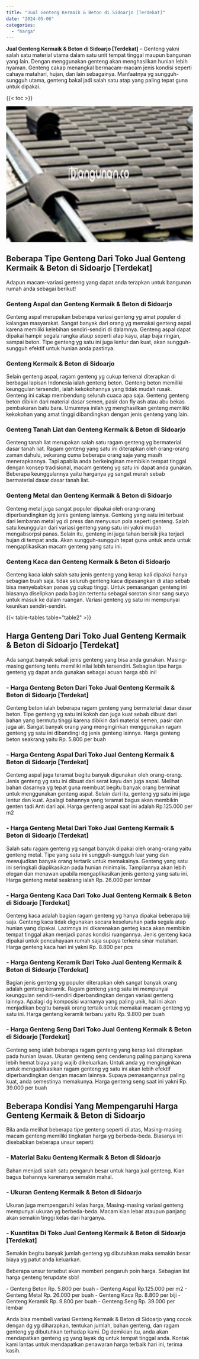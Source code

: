 ```yaml
---
title: "Jual Genteng Kermaik & Beton di Sidoarjo [Terdekat]"
date: "2024-05-06"
categories: 
  - "harga"
---
```


**Jual Genteng Kermaik & Beton di Sidoarjo \[Terdekat\]** – Genteng yakni salah satu material utama dalam satu unit tempat tinggal maupun bangunan yang lain. Dengan menggunakan genteng akan menghasilkan hunian lebih nyaman. Genteng cakap menangkal bermacam-macam jenis kondisi seperti cahaya matahari, hujan, dan lain sebagainya. Manfaatnya yg sungguh-sungguh utama, genteng bakal jadi salah satu atap yang paling tepat guna untuk dipakai.

{{< toc >}}

![Jual Genteng Kermaik & Beton di Sidoarjo [Terdekat]](/images/genteng-minimalis-murah06.png)

## Beberapa Tipe Genteng Dari Toko Jual Genteng Kermaik & Beton di Sidoarjo \[Terdekat\]

Adapun macam-variasi genteng yang dapat anda terapkan untuk bangunan rumah anda sebagai berikut!

### Genteng Aspal dan Genteng Kermaik & Beton di Sidoarjo

Genteng aspal merupakan beberapa variasi genteng yg amat populer di kalangan masyarakat. Sangat banyak dari orang yg memakai genteng aspal karena memiliki kelebihan sendiri-sendiri di dalamnya. Genteng aspal dapat dipakai hampir segala rangka ataup seperti atap kayu, atap baja ringan, sampai beton. Tipe genteng yg satu ini juga lentur dan kuat, akan sungguh-sungguh efektif untuk hunian anda pastinya.

### Genteng Kermaik & Beton di Sidoarjo

Selain genteng aspal, ragam genteng yg cukup terkenal diterapkan di berbagai lapisan Indonesia ialah genteng beton. Genteng beton memiliki keunggulan tersendiri, ialah kekokohannya yang tidak mudah rusak. Genteng ini cakap membendung seluruh cuaca apa saja. Genteng genteng beton dibikin dari material dasar semen, pasir dan fly ash atau abu bekas pembakaran batu bara. Umumnya inilah yg menghasilkan genteng memiliki kekokohan yang amat tinggi dibandingkan dengan jenis genteng yang lain.

### Genteng Tanah Liat dan Genteng Kermaik & Beton di Sidoarjo

Genteng tanah liat merupakan salah satu ragam genteng yg bermaterial dasar tanah liat. Ragam genteng yang satu ini diterapkan oleh orang-orang zaman dahulu, sekarang cuma beberapa orang saja yang masih menerapkannya. Tapi apabila anda berkeinginan membikin tempat tinggal dengan konsep tradisional, macam genteng yg satu ini dapat anda gunakan. Beberapa keunggulannya yaitu harganya yg sangat murah sebab bermaterial dasar dasar tanah liat.

### Genteng Metal dan Genteng Kermaik & Beton di Sidoarjo

Genteng metal juga sangat populer dipakai oleh orang-orang diperbandingkan dg jenis genteng lainnya. Genteng yang satu ini terbuat dari lembaran metal yg di press dan menyusun pola seperti genteng. Salah satu keunggulan dari variasi genteng yang satu ini yakni mudah mengabsorpsi panas. Selain itu, genteng ini juga tahan berisik jika terjadi hujan di tempat anda. Akan sungguh-sungguh tepat guna untuk anda untuk mengaplikasikan macam genteng yang satu ini.

### Genteng Kaca dan Genteng Kermaik & Beton di Sidoarjo

Genteng kaca ialah salah satu jenis genteng yang kerap kali dipakai hanya sebagian buah saja. tidak seluruh genteng kaca dipasangkan di atap sebab bisa menyebabkan panas yg cukup tinggi. Untuk pemasangan genteng ini biasanya diselipkan pada bagian tertentu sebagai sorotan sinar sang surya untuk masuk ke dalam ruangan. Variasi genteng yg satu ini mempunyai keunikan sendiri-sendiri.

{{< table-tables table="table2" >}}

## Harga Genteng Dari Toko Jual Genteng Kermaik & Beton di Sidoarjo \[Terdekat\]

Ada sangat banyak sekali jenis genteng yang bisa anda gunakan. Masing-masing genteng tentu memiliki nilai lebih tersendiri. Sebagian tipe harga genteng yg dapat anda gunakan sebagai acuan harga sbb ini!

### \- Harga Genteng Beton Dari Toko Jual Genteng Kermaik & Beton di Sidoarjo \[Terdekat\]

Genteng beton ialah beberapa ragam genteng yang bermaterial dasar dasar beton. Tipe genteng yg satu ini kokoh dan juga kuat sebab dibuat dari bahan yang bermutu tinggi karena dibikin dari material semen, pasir dan juga air. Sangat banyak orang yang menginginkan menggunakan ragam genteng yg satu ini dibandingi dg jenis genteng lainnya. Harga genteng beton seakrang yaitu Rp. 5.800 per buah

### \- Harga Genteng Aspal Dari Toko Jual Genteng Kermaik & Beton di Sidoarjo \[Terdekat\]

Genteng aspal juga teramat begitu banyak digunakan oleh orang-orang. Jenis genteng yg satu ini dibuat dari serat kayu dan juga aspal. Melihat bahan dasarnya yg tepat guna membuat begitu banyak orang berminat untuk menggunakan genteng aspal. Selain dari itu, genteng yg satu ini juga lentur dan kuat. Apalagi bahannya yang teramat bagus akan membikin genten tadi Anti dari api. Harga genteng aspal saat ini adalah Rp.125.000 per m2

### \- Harga Genteng Metal Dari Toko Jual Genteng Kermaik & Beton di Sidoarjo \[Terdekat\]

Salah satu ragam genteng yg sangat banyak dipakai oleh orang-orang yaitu genteng metal. Tipe yang satu ini sungguh-sungguh luar yang dan mewujudkan banyak orang tertarik untuk memakainya. Genteng yang satu ini seringkali diaplikasikan pada hunian minimalis. Tampilannya akan lebih elegan dan menawan apabila mengaplikasikan jenis genteng yang satu ini. Harga genteng metal seakrang ialah Rp. 26.000 per lembar

### \- Harga Genteng Kaca Dari Toko Jual Genteng Kermaik & Beton di Sidoarjo \[Terdekat\]

Genteng kaca adalah bagian ragam genteng yg hanya dipakai beberapa biji saja. Genteng kaca tidak digunakan secara keseluruhan pada segala atap hunian yang dipakai. Lazimnya ini dikarenakan genteg kaca akan membikin tempat tinggal akan menjadi panas kondisi ruangannya. Jenis genteng kaca dipakai untuk pencahayaan rumah saja supaya terkena sinar matahari. Harga genteng kaca hari ini yakni Rp. 8.800 per pcs

### \- Harga Genteng Keramik Dari Toko Jual Genteng Kermaik & Beton di Sidoarjo \[Terdekat\]

Bagian jenis genteng yg populer diterapkan oleh sangat banyak orang adalah genteng keramik. Ragam genteng yang satu ini mempunyai keunggulan sendiri-sendiri diperbandingkan dengan variasi genteng lainnya. Apalagi dg komposisi warnanya yang paling unik, hal ini akan menjadikan begitu banyak orang tertaik untuk memakai macam genteng yg satu ini. Harga genteng keramik terbaru yaitu Rp. 9.800 per buah

### \- Harga Genteng Seng Dari Toko Jual Genteng Kermaik & Beton di Sidoarjo \[Terdekat\]

Genteng seng ialah beberapa ragam genteng yang kerap kali diterapkan pada hunian lawas. Ukuran genteng seng cenderung paling panjang karena lebih hemat biaya yang wajib dikeluarkan. Untuk anda yg menginginkan untuk mengaplikasikan ragam genteng yg satu ini akan lebih efektif diperbandingkan dengan macam lainnya. Supaya pemasangannya paling kuat, anda semestinya memakunya. Harga genteng seng saat ini yakni Rp. 39.000 per buah

## Beberapa Kondisi Yang Mempengaruhi Harga Genteng Kermaik & Beton di Sidoarjo

Bila anda melihat beberapa tipe genteng seperti di atas, Masing-masing macam genteng memiliki tingkatan harga yg berbeda-beda. Biasanya ini disebabkan beberapa unsur seperti:

### \- Material Baku Genteng Kermaik & Beton di Sidoarjo

Bahan menjadi salah satu pengaruh besar untuk harga jual genteng. Kian bagus bahannya karenanya semakin mahal.

### \- Ukuran Genteng Kermaik & Beton di Sidoarjo

Ukuran juga mempengaruhi kelas harga, Masing-masing variasi genteng mempunyai ukuran yg berbeda-beda. Macam kian lebar ataupun panjang akan semakin tinggi kelas dari harganya.

### \- Kuantitas Di Toko Jual Genteng Kermaik & Beton di Sidoarjo \[Terdekat\]

Semakin begitu banyak jumlah genteng yg dibutuhkan maka semakin besar biaya yg patut anda keluarkan.

Beberapa unsur tersebut akan memberi pengaruh poin harga. Sebagian list harga genteng terupdate sbb!

\- Genteng Beton Rp. 5.800 per buah - Genteng Aspal Rp.125.000 per m2 - Genteng Metal Rp. 26.000 per buah - Genteng Kaca Rp. 8.800 per biji - Genteng Keramik Rp. 9.800 per buah - Genteng Seng Rp. 39.000 per lembar

Anda bisa membeli variasi Genteng Kermaik & Beton di Sidoarjo yang cocok dengan dg yg diharapkan, tentukan jumlah, bahan genteng, dan ragam genteng yg dibutuhkan terhadap kami. Dg demikian itu, anda akan mendapatkan genteng yg yang layak dg untuk tempat tinggal anda. Kontak kami lantas untuk mendapatkan penawaran harga terbaik hari ini, terima kasih.
